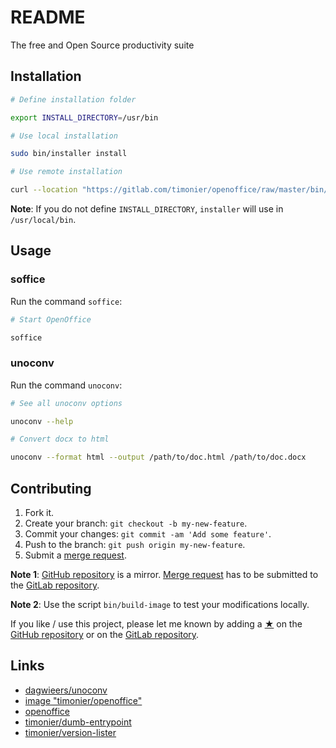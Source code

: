 # README

The free and Open Source productivity suite

## Installation

```sh
# Define installation folder

export INSTALL_DIRECTORY=/usr/bin

# Use local installation

sudo bin/installer install

# Use remote installation

curl --location "https://gitlab.com/timonier/openoffice/raw/master/bin/installer" | sudo sh -s -- install
```

__Note__: If you do not define `INSTALL_DIRECTORY`, `installer` will use in `/usr/local/bin`.

## Usage

### soffice

Run the command `soffice`:

```sh
# Start OpenOffice

soffice
```

### unoconv

Run the command `unoconv`:

```sh
# See all unoconv options

unoconv --help

# Convert docx to html

unoconv --format html --output /path/to/doc.html /path/to/doc.docx
```

## Contributing

1. Fork it.
2. Create your branch: `git checkout -b my-new-feature`.
3. Commit your changes: `git commit -am 'Add some feature'`.
4. Push to the branch: `git push origin my-new-feature`.
5. Submit a [merge request](https://docs.gitlab.com/ee/user/project/merge_requests/).

__Note 1__: [GitHub repository](https://github.com/timonier/openoffice) is a mirror. [Merge request](https://docs.gitlab.com/ee/user/project/merge_requests/) has to be submitted to the [GitLab repository](https://gitlab.com/timonier/openoffice).

__Note 2__: Use the script `bin/build-image` to test your modifications locally.

If you like / use this project, please let me known by adding a [★](https://help.github.com/articles/about-stars/) on the [GitHub repository](https://github.com/timonier/openoffice) or on the [GitLab repository](https://gitlab.com/timonier/openoffice).

## Links

* [dagwieers/unoconv](https://github.com/dagwieers/unoconv)
* [image "timonier/openoffice"](https://hub.docker.com/r/timonier/openoffice/)
* [openoffice](https://www.openoffice.org/)
* [timonier/dumb-entrypoint](https://gitlab.com/timonier/dumb-entrypoint)
* [timonier/version-lister](https://gitlab.com/timonier/version-lister)
